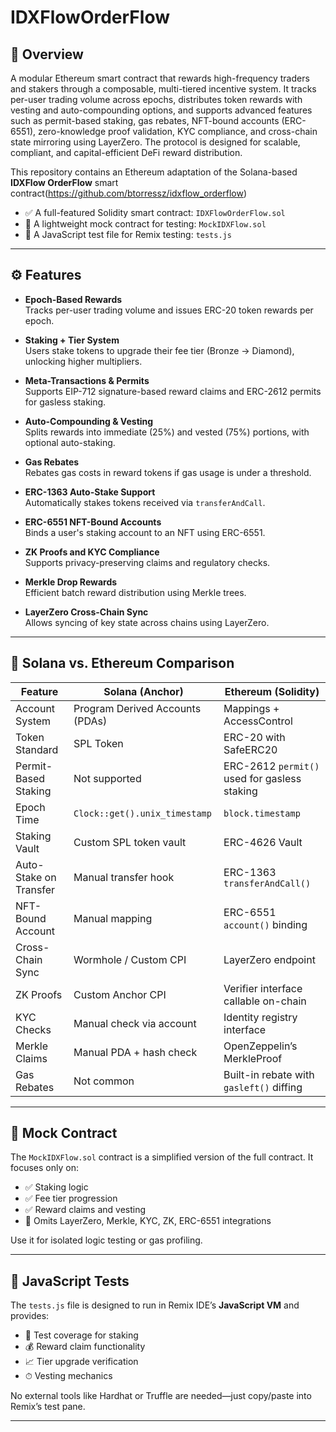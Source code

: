 # IDXFlowOrderFlow

## 📌 Overview


A modular Ethereum smart contract that rewards high-frequency traders and stakers through a composable, multi-tiered incentive system. It tracks per-user trading volume across epochs, distributes token rewards with vesting and auto-compounding options, and supports advanced features such as permit-based staking, gas rebates, NFT-bound accounts (ERC-6551), zero-knowledge proof validation, KYC compliance, and cross-chain state mirroring using LayerZero. The protocol is designed for scalable, compliant, and capital-efficient DeFi reward distribution.

This repository contains an Ethereum adaptation of the Solana-based **IDXFlow OrderFlow** smart contract(https://github.com/btorressz/idxflow_orderflow)

- ✅ A full-featured Solidity smart contract: `IDXFlowOrderFlow.sol`  
- 🧪 A lightweight mock contract for testing: `MockIDXFlow.sol`  
- 🧾 A JavaScript test file for Remix testing: `tests.js`

---

## ⚙️ Features

- **Epoch-Based Rewards**  
  Tracks per-user trading volume and issues ERC-20 token rewards per epoch.

- **Staking + Tier System**  
  Users stake tokens to upgrade their fee tier (Bronze → Diamond), unlocking higher multipliers.

- **Meta-Transactions & Permits**  
  Supports EIP-712 signature-based reward claims and ERC-2612 permits for gasless staking.

- **Auto-Compounding & Vesting**  
  Splits rewards into immediate (25%) and vested (75%) portions, with optional auto-staking.

- **Gas Rebates**  
  Rebates gas costs in reward tokens if gas usage is under a threshold.

- **ERC-1363 Auto-Stake Support**  
  Automatically stakes tokens received via `transferAndCall`.

- **ERC-6551 NFT-Bound Accounts**  
  Binds a user's staking account to an NFT using ERC-6551.

- **ZK Proofs and KYC Compliance**  
  Supports privacy-preserving claims and regulatory checks.

- **Merkle Drop Rewards**  
  Efficient batch reward distribution using Merkle trees.

- **LayerZero Cross-Chain Sync**  
  Allows syncing of key state across chains using LayerZero.

---


## 🔄 Solana vs. Ethereum Comparison

| Feature                     | Solana (Anchor)                                | Ethereum (Solidity)                                |
|----------------------------|--------------------------------------------------|----------------------------------------------------|
| Account System             | Program Derived Accounts (PDAs)                 | Mappings + AccessControl                           |
| Token Standard             | SPL Token                                       | ERC-20 with SafeERC20                              |
| Permit-Based Staking       | Not supported                                   | ERC-2612 `permit()` used for gasless staking       |
| Epoch Time                 | `Clock::get().unix_timestamp`                   | `block.timestamp`                                  |
| Staking Vault              | Custom SPL token vault                          | ERC-4626 Vault                                     |
| Auto-Stake on Transfer     | Manual transfer hook                            | ERC-1363 `transferAndCall()`                       |
| NFT-Bound Account          | Manual mapping                                  | ERC-6551 `account()` binding                       |
| Cross-Chain Sync           | Wormhole / Custom CPI                           | LayerZero endpoint                                 |
| ZK Proofs                  | Custom Anchor CPI                               | Verifier interface callable on-chain               |
| KYC Checks                 | Manual check via account                        | Identity registry interface                        |
| Merkle Claims              | Manual PDA + hash check                         | OpenZeppelin’s MerkleProof                         |
| Gas Rebates                | Not common                                      | Built-in rebate with `gasleft()` diffing           |

---

## 🧪 Mock Contract

The `MockIDXFlow.sol` contract is a simplified version of the full contract. It focuses only on:

- ✅ Staking logic  
- ✅ Fee tier progression  
- ✅ Reward claims and vesting  
- 🚫 Omits LayerZero, Merkle, KYC, ZK, ERC-6551 integrations  

Use it for isolated logic testing or gas profiling.

---

## 🧾 JavaScript Tests

The `tests.js` file is designed to run in Remix IDE’s **JavaScript VM** and provides:

- 🧪 Test coverage for staking
- 💰 Reward claim functionality
- 📈 Tier upgrade verification
- ⏱ Vesting mechanics

No external tools like Hardhat or Truffle are needed—just copy/paste into Remix’s test pane.

---


